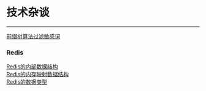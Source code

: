 # 技术杂谈
----
[前缀树算法过滤敏感词](https://github.com/zhuqianqian1996/Technology/blob/master/%E5%89%8D%E7%BC%80%E6%A0%91%E7%AE%97%E6%B3%95%E8%BF%87%E6%BB%A4%E6%95%8F%E6%84%9F%E8%AF%8D.md)<br>
### Redis
[Redis的内部数据结构](https://github.com/zhuqianqian1996/Technology/blob/master/Redis%E7%9A%84%E5%86%85%E9%83%A8%E6%95%B0%E6%8D%AE%E7%BB%93%E6%9E%84.md)<br>
[Redis的内存映射数据结构](https://github.com/zhuqianqian1996/Technology/blob/master/Redis%E7%9A%84%E5%86%85%E5%AD%98%E6%98%A0%E5%B0%84%E6%95%B0%E6%8D%AE%E7%BB%93%E6%9E%84.md)<br>
[Redis的数据类型](https://github.com/zhuqianqian1996/Technology/blob/master/%E6%95%B0%E6%8D%AE%E7%B1%BB%E5%9E%8B.md)
